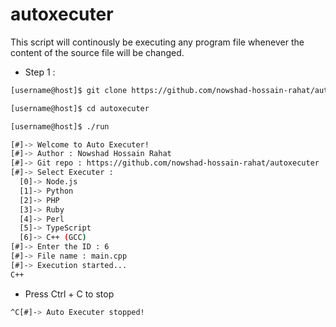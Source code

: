 # autoxecuter
This script will continously be executing any program file whenever the content of the source file will be changed.

* Step 1 :
```bash
[username@host]$ git clone https://github.com/nowshad-hossain-rahat/autoxecuter
```

```bash
[username@host]$ cd autoxecuter

[username@host]$ ./run

[#]-> Welcome to Auto Executer!
[#]-> Author : Nowshad Hossain Rahat
[#]-> Git repo : https://github.com/nowshad-hossain-rahat/autoxecuter
[#]-> Select Executer :
  [0]-> Node.js
  [1]-> Python
  [2]-> PHP
  [3]-> Ruby
  [4]-> Perl
  [5]-> TypeScript
  [6]-> C++ (GCC)
[#]-> Enter the ID : 6
[#]-> File name : main.cpp
[#]-> Execution started...
C++
```

* Press Ctrl + C to stop
```bash
^C[#]-> Auto Executer stopped!
```
